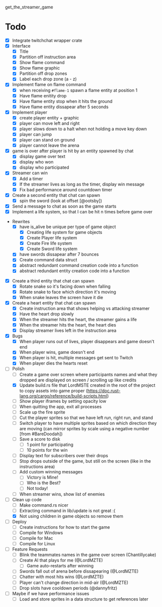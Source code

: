 get_the_streamer_game

# Todo

- [x] Integrate twitchchat wrapper crate
- [x] Interface
  - [x] Title
  - [x] Partition off instruction area
  - [x] Show flame command
  - [x] Show flame graphic
  - [x] Partition off drop zones
  - [x] Label each drop zone (a - z)
- [x] Implement flame on flame command
  - [x] when receiving `#flame-1` spawn a flame entity at position 1
  - [x] Have flame enitity drop
  - [x] Have flame entity stop when it hits the ground
  - [x] Have flame entity dissapear after 5 seconds
- [x] Implement player
  - [x] create player entity + graphic
  - [x] player can move left and right
  - [x] player slows down to a halt when not holding a move key down
  - [x] player can jump
  - [x] player can stand on ground
  - [x] player cannot leave the arena
- [x] game is over after player is hit by an entity spawned by chat
  - [x] display game over text
  - [x] display who won
  - [x] display who participated
- [x] Streamer can win
  - [x] Add a timer
  - [x] If the streamer lives as long as the timer, display win message
  - [x] Fix bad performance around countdown timer
- [x] Create a second entity that chat can spawn
  - [x] spin the sword (look at offset [@ootsby])
- [x] Send a message to chat as soon as the game starts
- [x] Implement a life system, so that I can be hit n times before game over
- Rewrites
  - [x] have is_alive be unique per type of game object
    - [x] Creating life system for game objects
    - [x] Create Player life system
    - [x] Create Fire life system
    - [x] Create Sword life system
  - [x] have swords dissapear after 7 bounces
  - [x] Create command data struct
  - [x] abstract redundant command creation code into a function
  - [x] abstract redundant entity creation code into a function
- [x] Create a third entity that chat can spawn
  - [x] Rotate snake so it's facing down when falling
  - [x] Rotate snake to face which direction it's moving
  - [x] When snake leaves the screen have it die
- [x] Create a heart entity that chat can spawn
  - [x] Create instruction area that shows helping vs attacking streamer
  - [x] Have the heart drop slowly
  - [x] When the streamer hits the heart, the streamer gains a life
  - [x] When the streamer hits the heart, the heart dies
  - [x] Display streamer lives left in the instruction area
- [x] Bugs
  - [x] When player runs out of lives, player disappears and game doesn't end
  - [x] When player wins, game doesn't end
  - [x] When player is hit, multiple messages get sent to Twitch
  - [x] When player dies the hearts reset
- [ ] Polish
  - [ ] Create a game over screen where participants names and what they dropped are displayed on screen / scrolling up like credits
  - [x] Update build.rs file that LordMSTE created in the root of the project to copy assets into game proper (https://doc.rust-lang.org/cargo/reference/build-scripts.html)
  - [ ] Show player iframes by setting opacity low
  - [ ] When quitting the app, exit all processes
  - [ ] Scale up the fire sprite
  - [ ] Cut the player sprites so that we have left run, right run, and stand
  - [ ] Switch player to have multiple sprites based on which direction they are moving (can mirror sprites by scale using a negative number [from #BareDoodah])
  - [ ] Save a score to disk
    - [ ] 1 point for participating
    - [ ] 10 points for the win
  - [ ] Display text for subscribers over their drops
  - [ ] Stop drops outside of the game, but still on the screen (like in the instructions area)
  - [ ] Add custom winning messages
    - [ ] Victory is Mine!
    - [ ] Who is the Best?
    - [ ] Not today!
  - [ ] When streamer wins, show list of enemies
- [ ] Clean up code
  - [ ] Make command.rs nicer
  - [ ] Extracting command in lib/update is not great :(
  - [x] Not using children in game objects so remove them
- [ ] Deploy
  - [ ] Create instructions for how to start the game
  - [ ] Compile for Windows
  - [ ] Compile for Mac
  - [ ] Compile for Linux
- [ ] Feature Requests
  - [ ] Blink the teammates names in the game over screen (Chantillycake)
  - [ ] Create AI that plays for me (@LordMZTE)
    - [ ] Game auto-restarts after winning
  - [ ] Swords fall out of arena before dissapearing (@LordMZTE)
  - [ ] Chatter with most hits wins (@LordMZTE)
  - [ ] Player can't change direction in mid-air (@LordMZTE)
  - [ ] Drop slots have cooldown periods (@dannyfritz)
- [ ] Maybe if we have performance issues
  - [ ] Load and store sprites in a data structure to get references later
